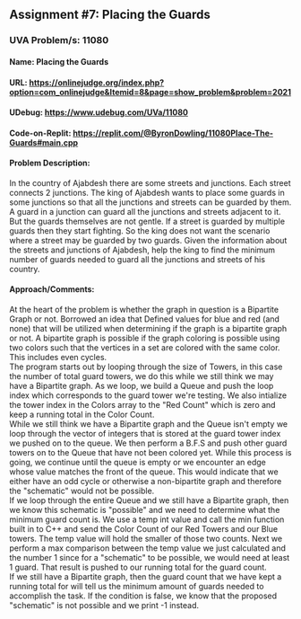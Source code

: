 ## Assignment #7: Placing the Guards
### UVA Problem/s: 11080
#### Name: Placing the Guards
#### URL: https://onlinejudge.org/index.php?option=com_onlinejudge&Itemid=8&page=show_problem&problem=2021
#### UDebug: https://www.udebug.com/UVa/11080
#### Code-on-Replit: https://replit.com/@ByronDowling/11080Place-The-Guards#main.cpp

#### Problem Description:
In the country of Ajabdesh there are some streets and junctions. Each street connects 2 junctions. The king of Ajabdesh wants to place some guards in some junctions so that all the junctions and streets can be guarded by them. A guard in a junction can guard all the junctions and streets adjacent to it. But the guards themselves are not gentle. If a street is guarded by multiple guards then they start fighting. So the king does not want the scenario where a street may be guarded by two guards. Given the information about the streets and junctions of Ajabdesh, help the king to find the minimum number of guards needed to guard all the junctions and streets of his country.


#### Approach/Comments:
At the heart of the problem is whether the graph in question is a Bipartite Graph or not. Borrowed an idea that Defined values for blue and red (and none) that will be utilized when determining if the graph is a bipartite graph or not. A bipartite graph is possible if the graph  coloring is possible using two colors such that the vertices in a set are colored with the same color. This includes even cycles.
\
The program starts out by looping through the size of Towers, in this case the number of total guard towers, we do this while we still think we may have a Bipartite graph. As we loop, we build a Queue and push the loop index which corresponds to the guard tower we're testing. We also intialize the tower index in the Colors array to the "Red Count" which is zero and keep a running total in the Color Count.
\
While we still think we have a Bipartite graph and the Queue isn't empty we loop through the vector of integers that is stored at the guard tower index we pushed on to the queue. We then perform a B.F.S and push other guard towers on to the Queue that have not been colored yet. While this process is going, we continue until the queue is empty or we encounter an edge whose value matches the front of the queue. This would indicate that we either have an odd cycle or otherwise a non-bipartite graph and therefore the "schematic" would not be possible.
\
If we loop through the entire Queue and we still have a Bipartite graph, then we know this schematic is "possible" and we need to determine what the minimum guard count is. We use a temp int value and call the min function built in to C++ and send the Color Count of our Red Towers and our Blue towers. The temp value will hold the smaller of those two counts. Next we perform a max comparison between the temp value we just calculated and the number 1 since for a "schematic" to be possible, we would need at least 1 guard. That result is pushed to our running total for the guard count.
\
If we still have a Bipartite graph, then the guard count that we have kept a running total for will tell us the minimum amount of guards needed to accomplish the task. If the condition is false, we know that the proposed "schematic" is not possible and we print -1 instead.
